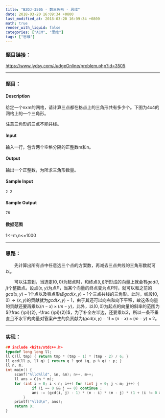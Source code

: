 ```yaml
---
title: "BZOJ-3505 - 数三角形 - 思维"
date: 2018-03-20 16:09:34 +0800
last_modified_at: 2018-03-20 16:09:34 +0800
math: true
render_with_liquid: false
categories: ["ACM", "思维"]
tags: ["思维"]
---
```


### 题目链接：

https://www.lydsy.com/JudgeOnline/problem.php?id=3505

---
### 题目：

#### Description

给定一个nxm的网格，请计算三点都在格点上的三角形共有多少个。下图为4x4的网格上的一个三角形。

注意三角形的三点不能共线。

#### Input

输入一行，包含两个空格分隔的正整数m和n。

#### Output


输出一个正整数，为所求三角形数量。

#### Sample Input
```
2 2
```
#### Sample Output
```
76
```

#### 数据范围

1<=m,n<=1000

---
### 思路：

&emsp;&emsp;先计算出所有点中任意选三个点的方案数，再减去三点共线的三角形数就可以。

&emsp;&emsp;可以注意到，当选定$(0, 0)$为起点时，和终点$(i, j)$所形成的向量上就会有$gcd(i,j)$个整数点。设点$(x, y)$为点$P$，当某个向量的终点变为点$P$时，就可以和之前的$gcd(x,y) - 1$个点以及零点形成$gcd(x,y)-1$个三点共线的三角形。此时，线段$(0,0)\to (x,y)$的贡献就为$gcd(x,y)-1$，由于其还可以向右和向下平移，故这条向量的贡献还要再乘以$(n-x) \times (m-y)$，此外，以$(0,0)$为起点的向量的斜率的范围为$[\frac {\pi}{2}, -\frac {\pi}{2}]$，为了补全左半边，还要乘以$2$，所以一条不垂直且不水平的向量对答案产生的负贡献为$(gcd(x,y)-1)\times (n-x) \times (m-y) \times 2$。

---
### 实现：

```cpp
## include <bits/stdc++.h>
typedef long long ll;
ll C(ll tmp) { return tmp * (tmp - 1) * (tmp - 2) / 6; }
ll gcd(ll p, ll q) { return q ? gcd (q, p % q) : p; }
ll n, m;
int main() {
    scanf("%lld%lld", &n, &m); n++, m++;
    ll ans = C(n * m);
    for (int i = 0; i < n; i++) for (int j = 0; j < m; j++) {
            if (i == 0 && j == 0) continue ;
            ans -= (gcd(i, j) - 1) * (n - i) * (m - j) * (1 + (i != 0 && j != 0));
        }
    printf("%lld\n", ans);
    return 0;
}
```